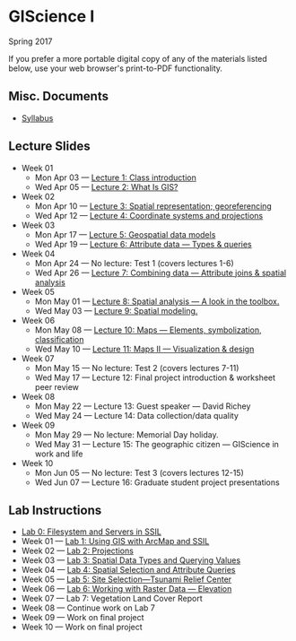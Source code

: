 # GIScience I

Spring 2017

If you prefer a more portable digital copy of any of the materials listed below, use your web browser's print-to-PDF functionality.

## Misc. Documents

* [Syllabus](https://jblairpdx.github.io/GIScience_I/syllabus.html)

<!--
## Final project

* [Worksheet](https://jblairpdx.github.io/GIScience_I/final_project/worksheet.pdf)
* [Peer Feedback](https://jblairpdx.github.io/GIScience_I/final_project/peer_feedback.pdf)
* [Proposal](https://jblairpdx.github.io/GIScience_I/final_project/proposal.pdf)
-->

## Lecture Slides

* Week 01
  * Mon Apr 03 — [Lecture 1: Class introduction](https://jblairpdx.github.io/GIScience_I/slides/lecture_01.html)
  * Wed Apr 05 — [Lecture 2: What Is GIS?](https://jblairpdx.github.io/GIScience_I/slides/lecture_02.html)
* Week 02
  * Mon Apr 10 — [Lecture 3: Spatial representation; georeferencing](https://jblairpdx.github.io/GIScience_I/slides/lecture_03.html)
   * Wed Apr 12 — [Lecture 4: Coordinate systems and projections](https://jblairpdx.github.io/GIScience_I/slides/lecture_04.html)
* Week 03
  * Mon Apr 17 — [Lecture 5: Geospatial data models](https://jblairpdx.github.io/GIScience_I/slides/lecture_05.html)
  * Wed Apr 19 — [Lecture 6: Attribute data — Types & queries](https://jblairpdx.github.io/GIScience_I/slides/lecture_06.html)
* Week 04
  * Mon Apr 24 — No lecture: Test 1 (covers lectures 1-6)
  * Wed Apr 26 — [Lecture 7: Combining data — Attribute joins & spatial analysis](https://jblairpdx.github.io/GIScience_I/slides/lecture_07.html)
* Week 05
  * Mon May 01 — [Lecture 8: Spatial analysis — A look in the toolbox.](https://jblairpdx.github.io/GIScience_I/slides/lecture_08.html)
  * Wed May 03 — [Lecture 9: Spatial modeling.](https://jblairpdx.github.io/GIScience_I/slides/lecture_09.html)
* Week 06
  * Mon May 08 — [Lecture 10: Maps — Elements, symbolization, classification](https://jblairpdx.github.io/GIScience_I/slides/lecture_10_11.html)
  * Wed May 10 — [Lecture 11: Maps II — Visualization & design](https://jblairpdx.github.io/GIScience_I/slides/lecture_10_11.html)
* Week 07
  * Mon May 15 — No lecture: Test 2 (covers lectures 7-11)
  * Wed May 17 — Lecture 12: Final project introduction & worksheet peer review<!--* Wed May 17 — [Lecture 12: Final project introduction; worksheet peer review](https://jblairpdx.github.io/GIScience_I/slides/lecture_12.html)-->
* Week 08
  * Mon May 22 — Lecture 13: Guest speaker — David Richey<!--* Mon May 22 — [Lecture 13: Guest speaker — David Richey](https://jblairpdx.github.io/GIScience_I/slides/lecture_13.html)-->
  * Wed May 24 — Lecture 14: Data collection/data quality<!--* Wed May 24 — [Lecture 14: Data collection/data quality](https://jblairpdx.github.io/GIScience_I/slides/lecture_14.html)-->
* Week 09
  * Mon May 29 — No lecture: Memorial Day holiday.
  * Wed May 31 — Lecture 15: The geographic citizen — GIScience in work and life<!--* Wed May 31 — [Lecture 15: The geographic citizen — GIScience in work and life](https://jblairpdx.github.io/GIScience_I/slides/lecture_15.html)-->
* Week 10
  * Mon Jun 05 — No lecture: Test 3 (covers lectures 12-15)
  * Wed Jun 07 — Lecture 16: Graduate student project presentations<!--* Wed Jun 07 — [Lecture 16: Graduate student project presentations](https://jblairpdx.github.io/GIScience_I/slides/lecture_16.html)-->

## Lab Instructions

* [Lab 0: Filesystem and Servers in SSIL](https://jblairpdx.github.io/GIScience_I/labs/lab_0.html)
* Week 01 — [Lab 1: Using GIS with ArcMap and SSIL](https://jblairpdx.github.io/GIScience_I/labs/lab_1.html)
* Week 02 — [Lab 2: Projections](https://jblairpdx.github.io/GIScience_I/labs/lab_2.html)
* Week 03 — [Lab 3: Spatial Data Types and Querying Values](https://jblairpdx.github.io/GIScience_I/labs/lab_3.html)
* Week 04 — [Lab 4: Spatial Selection and Attribute Queries](https://jblairpdx.github.io/GIScience_I/labs/lab_4.html)
* Week 05 — [Lab 5: Site Selection—Tsunami Relief Center](https://jblairpdx.github.io/GIScience_I/labs/lab_5.html)
* Week 06 — [Lab 6: Working with Raster Data — Elevation](https://jblairpdx.github.io/GIScience_I/labs/lab_6.html)
* Week 07 — Lab 7: Vegetation Land Cover Report<!--* Week 07 — [Lab 7: Vegetation Land Cover Report](https://jblairpdx.github.io/GIScience_I/labs/lab_7.html)-->
* Week 08 — Continue work on Lab 7
* Week 09 — Work on final project
* Week 10 — Work on final project
